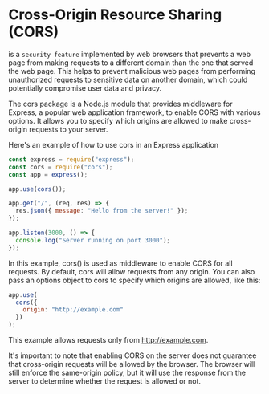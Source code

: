 # Cross-Origin Resource Sharing (CORS)
is a `security feature` implemented by web browsers that prevents a web page from making requests to a different domain than the one that served the web page. This helps to prevent malicious web pages from performing unauthorized requests to sensitive data on another domain, which could potentially compromise user data and privacy.

The cors package is a Node.js module that provides middleware for Express, a popular web application framework, to enable CORS with various options. It allows you to specify which origins are allowed to make cross-origin requests to your server.

Here's an example of how to use cors in an Express application

```javascript
const express = require("express");
const cors = require("cors");
const app = express();

app.use(cors());

app.get("/", (req, res) => {
  res.json({ message: "Hello from the server!" });
});

app.listen(3000, () => {
  console.log("Server running on port 3000");
});
```
In this example, cors() is used as middleware to enable CORS for all requests. By default, cors will allow requests from any origin. You can also pass an options object to cors to specify which origins are allowed, like this:
```javascript
app.use(
  cors({
    origin: "http://example.com"
  })
);
```

This example allows requests only from http://example.com.

It's important to note that enabling CORS on the server does not guarantee that cross-origin requests will be allowed by the browser. The browser will still enforce the same-origin policy, but it will use the response from the server to determine whether the request is allowed or not.



